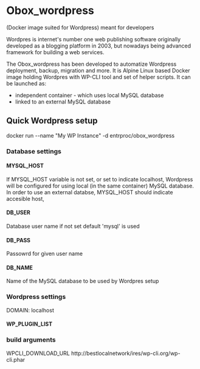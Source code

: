 # Obox_wordpress
(Docker image suited for Wordpress) meant for developers

Wordpres is internet's number one web publishing software originally developed as a blogging platform in 2003, but nowadays being advanced framework for building a web services.

The Obox_wordpress has been developed to automatize Wordpress deployment, backup, migration and more.
It is Alpine Linux based Docker image holding Wordpres with WP-CLI tool and set of helper scripts. It can be launched as: 
* independent container - which uses local MySQL database
* linked to an external MySQL database

## Quick Wordpress setup

docker run --name "My WP Instance" -d entrproc/obox_wordpress

### Database settings

#### MYSQL_HOST
If MYSQL_HOST variable is not set, or set to indicate localhost, Wordpress will be configured for using local (in the same container) MySQL database.
In order to use an external databse, MYSQL_HOST should indicate accesible host, 

#### DB_USER
Database user name if not set default 'mysql' is used

#### DB_PASS
Passowrd for given user name

#### DB_NAME
Name of the MySQL database to be used by Wordpres setup


### Wordpress settings
DOMAIN: localhost

#### WP_PLUGIN_LIST


### build arguments
WPCLI_DOWNLOAD_URL
http://bestlocalnetwork/ires/wp-cli.org/wp-cli.phar


